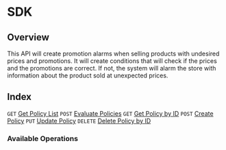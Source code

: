 # SDK

## Overview


 This API will create promotion alarms when selling products with undesired prices and promotions. It will create conditions that will check if the prices and the promotions are correct. If not, the system will alarm the store with information about the product sold at unexpected prices.

 ## Index

 `GET` [Get Policy List](https://developers.vtex.com/docs/api-reference/policies-system-api#get-/api/policy-engine/policies)
 `POST` [Evaluate Policies](https://developers.vtex.com/docs/api-reference/policies-system-api#post-/api/policy-engine/evaluate)
 `GET` [Get Policy by ID](https://developers.vtex.com/docs/api-reference/policies-system-api#get-/api/policy-engine/policies/-id-)
 `POST` [Create Policy](https://developers.vtex.com/docs/api-reference/policies-system-api#post-/api/policy-engine/policies/-id-)
 `PUT` [Update Policy](https://developers.vtex.com/docs/api-reference/policies-system-api#put-/api/policy-engine/policies/-id-)
 `DELETE` [Delete Policy by ID](https://developers.vtex.com/docs/api-reference/policies-system-api#delete-/api/policy-engine/policies/-id-)

### Available Operations

